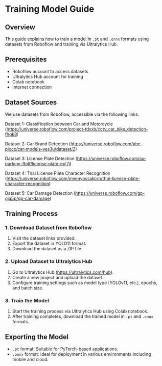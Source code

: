 # Training Model Guide

## Overview
This guide explains how to train a model in `.pt` and `.onnx` formats using datasets from Roboflow and training via Ultralytics Hub.

## Prerequisites
- Roboflow account to access datasets
- Ultralytics Hub account for training
- Colab notebook
- Internet connection

## Dataset Sources
We use datasets from Roboflow, accessible via the following links:

Dataset 1: Classification between Car and Motorcycle
(https://universe.roboflow.com/project-tdxxb/cctv_car_bike_detection-fhqk8)

Dataset 2: Car Brand Detection
(https://universe.roboflow.com/abc-pjocx/car-models-ves3u/dataset/2)

Dataset 3: License Plate Detection
(https://universe.roboflow.com/au-parking-ffplf/license-plate-eql7j)

Dataset 4: Thai License Plate Character Recognition
(https://universe.roboflow.com/meenyossakorn/thai-license-plate-character-recognition)

Dataset 5: Car Damage Detection
(https://universe.roboflow.com/gp-gja5p/gp-car-damage)

## Training Process
### 1. Download Dataset from Roboflow
1. Visit the dataset links provided.
2. Export the dataset in YOLO11 format.
3. Download the dataset as a ZIP file.

### 2. Upload Dataset to Ultralytics Hub
1. Go to Ultralytics Hub
  (https://ultralytics.com/hub).
2. Create a new project and upload the dataset.
3. Configure training settings such as model type (YOLOv11, etc.), epochs, and batch size.

### 3. Train the Model
1. Start the training process via Ultralytics Hub using Colab notebook.
2. After training completes, download the trained model in `.pt` and `.onnx` formats.

## Exporting the Model
- `.pt` format: Suitable for PyTorch-based applications.
- `.onnx` format: Ideal for deployment in various environments including mobile and cloud.

